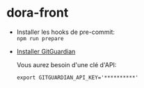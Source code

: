 # dora-front

- Installer les hooks de pre-commit:  
  `npm run prepare`

- [Installer GitGuardian](https://docs.gitguardian.com/internal-repositories-monitoring/gg_shield/getting_started#step-2-install-ggshield-gitguardian-cli)

  Vous aurez besoin d'une clé d'API:

      export GITGUARDIAN_API_KEY='**********'
